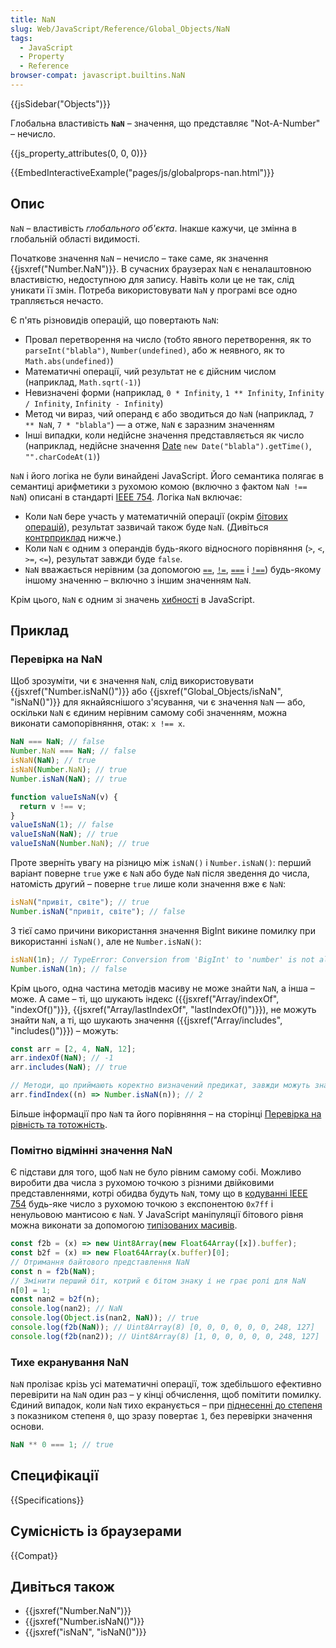 ```yaml
---
title: NaN
slug: Web/JavaScript/Reference/Global_Objects/NaN
tags:
  - JavaScript
  - Property
  - Reference
browser-compat: javascript.builtins.NaN
---
```


{{jsSidebar("Objects")}}

Глобальна властивість **`NaN`** – значення, що представляє "Not-A-Number" – нечисло.

{{js_property_attributes(0, 0, 0)}}

{{EmbedInteractiveExample("pages/js/globalprops-nan.html")}}

## Опис

`NaN` – властивість _глобального об'єкта_. Інакше кажучи, це змінна в глобальній області видимості.

Початкове значення `NaN` – нечисло – таке саме, як значення {{jsxref("Number.NaN")}}. В сучасних браузерах `NaN` є неналаштовною властивістю, недоступною для запису. Навіть коли це не так, слід уникати її змін. Потреба використовувати `NaN` у програмі все одно трапляється нечасто.

Є п'ять різновидів операцій, що повертають `NaN`:

- Провал перетворення на число (тобто явного перетворення, як то `parseInt("blabla")`, `Number(undefined)`, або ж неявного, як то `Math.abs(undefined)`)
- Математичні операції, чий результат не є дійсним числом (наприклад, `Math.sqrt(-1)`)
- Невизначені форми (наприклад, `0 * Infinity`, `1 ** Infinity`, `Infinity / Infinity`, `Infinity - Infinity`)
- Метод чи вираз, чий операнд є або зводиться до `NaN` (наприклад, `7 ** NaN`, `7 * "blabla"`) — а отже, `NaN` є заразним значенням
- Інші випадки, коли недійсне значення представляється як число (наприклад, недійсне значення [Date](/uk/docs/Web/JavaScript/Reference/Global_Objects/Date) `new Date("blabla").getTime()`, `"".charCodeAt(1)`)

`NaN` і його логіка не були винайдені JavaScript. Його семантика полягає в семантиці арифметики з рухомою комою (включно з фактом `NaN !== NaN`) описані в стандарті [IEEE 754](https://uk.wikipedia.org/wiki/%D0%A4%D0%BE%D1%80%D0%BC%D0%B0%D1%82_%D1%80%D1%83%D1%85%D0%BE%D0%BC%D0%BE%D1%97_%D0%BA%D0%BE%D0%BC%D0%B8_%D0%B7_%D0%BF%D0%BE%D0%B4%D0%B2%D1%96%D0%B9%D0%BD%D0%BE%D1%8E_%D1%82%D0%BE%D1%87%D0%BD%D1%96%D1%81%D1%82%D1%8E). Логіка `NaN` включає:

- Коли `NaN` бере участь у математичній операції (окрім [бітових операцій](/uk/docs/Web/JavaScript/Reference/Operators#operatory-pobitovoho-zsuvu)), результат зазвичай також буде `NaN`. (Дивіться [контрприклад](#tykhe-ekranuvannia-nan) нижче.)
- Коли `NaN` є одним з операндів будь-якого відносного порівняння (`>`, `<`, `>=`, `<=`), результат завжди буде `false`.
- `NaN` вважається нерівним (за допомогою [`==`](/uk/docs/Web/JavaScript/Reference/Operators/Equality), [`!=`](/uk/docs/Web/JavaScript/Reference/Operators/Inequality), [`===`](/uk/docs/Web/JavaScript/Reference/Operators/Strict_equality) і [`!==`](/uk/docs/Web/JavaScript/Reference/Operators/Strict_inequality)) будь-якому іншому значенню – включно з іншим значенням `NaN`.

Крім цього, `NaN` є одним зі значень [хибності](/uk/docs/Glossary/Falsy) в JavaScript.

## Приклад

### Перевірка на NaN

Щоб зрозуміти, чи є значення `NaN`, слід використовувати {{jsxref("Number.isNaN()")}} або {{jsxref("Global_Objects/isNaN", "isNaN()")}} для якнайяснішого з'ясування, чи є значення `NaN` — або, оскільки `NaN` є єдиним нерівним самому собі значенням, можна виконати самопорівняння, отак: `x !== x`.

```js
NaN === NaN; // false
Number.NaN === NaN; // false
isNaN(NaN); // true
isNaN(Number.NaN); // true
Number.isNaN(NaN); // true

function valueIsNaN(v) {
  return v !== v;
}
valueIsNaN(1); // false
valueIsNaN(NaN); // true
valueIsNaN(Number.NaN); // true
```

Проте зверніть увагу на різницю між `isNaN()` і `Number.isNaN()`: перший варіант поверне `true` уже є `NaN` або буде `NaN` після зведення до числа, натомість другий – поверне `true` лише коли значення вже є `NaN`:

```js
isNaN("привіт, світе"); // true
Number.isNaN("привіт, світе"); // false
```

З тієї само причини використання значення BigInt викине помилку при використанні `isNaN()`, але не `Number.isNaN()`:

```js
isNaN(1n); // TypeError: Conversion from 'BigInt' to 'number' is not allowed.
Number.isNaN(1n); // false
```

Крім цього, одна частина методів масиву не може знайти `NaN`, а інша – може. А саме – ті, що шукають індекс ({{jsxref("Array/indexOf", "indexOf()")}}, {{jsxref("Array/lastIndexOf", "lastIndexOf()")}}), не можуть знайти `NaN`, а ті, що шукають значення ({{jsxref("Array/includes", "includes()")}}) – можуть:

```js
const arr = [2, 4, NaN, 12];
arr.indexOf(NaN); // -1
arr.includes(NaN); // true

// Методи, що приймають коректно визначений предикат, завжди можуть знайти NaN
arr.findIndex((n) => Number.isNaN(n)); // 2
```

Більше інформації про `NaN` та його порівняння – на сторінці [Перевірка на рівність та тотожність](/uk/docs/Web/JavaScript/Equality_comparisons_and_sameness).

### Помітно відмінні значення NaN

Є підстави для того, щоб `NaN` не було рівним самому собі. Можливо виробити два числа з рухомою точкою з різними двійковими представленнями, котрі обидва будуть `NaN`, тому що в [кодуванні IEEE 754](https://uk.wikipedia.org/wiki/%D0%A7%D0%B8%D1%81%D0%BB%D0%BE_%D0%B7_%D1%80%D1%83%D1%85%D0%BE%D0%BC%D0%BE%D1%8E_%D0%BA%D0%BE%D0%BC%D0%BE%D1%8E) будь-яке число з рухомою точкою з експонентою `0x7ff` і ненульовою мантисою є `NaN`. У JavaScript маніпуляції бітового рівня можна виконати за допомогою [типізованих масивів](/uk/docs/Web/JavaScript/Typed_arrays).

```js
const f2b = (x) => new Uint8Array(new Float64Array([x]).buffer);
const b2f = (x) => new Float64Array(x.buffer)[0];
// Отримання байтового представлення NaN
const n = f2b(NaN);
// Змінити перший біт, котрий є бітом знаку і не грає ролі для NaN
n[0] = 1;
const nan2 = b2f(n);
console.log(nan2); // NaN
console.log(Object.is(nan2, NaN)); // true
console.log(f2b(NaN)); // Uint8Array(8) [0, 0, 0, 0, 0, 0, 248, 127]
console.log(f2b(nan2)); // Uint8Array(8) [1, 0, 0, 0, 0, 0, 248, 127]
```

### Тихе екранування NaN

`NaN` пролізає крізь усі математичні операції, тож здебільшого ефективно перевірити на `NaN` один раз – у кінці обчислення, щоб помітити помилку. Єдиний випадок, коли `NaN` тихо екранується – при [піднесенні до степеня](/uk/docs/Web/JavaScript/Reference/Operators/Exponentiation) з показником степеня `0`, що зразу повертає `1`, без перевірки значення основи.

```js
NaN ** 0 === 1; // true
```

## Специфікації

{{Specifications}}

## Сумісність із браузерами

{{Compat}}

## Дивіться також

- {{jsxref("Number.NaN")}}
- {{jsxref("Number.isNaN()")}}
- {{jsxref("isNaN", "isNaN()")}}
